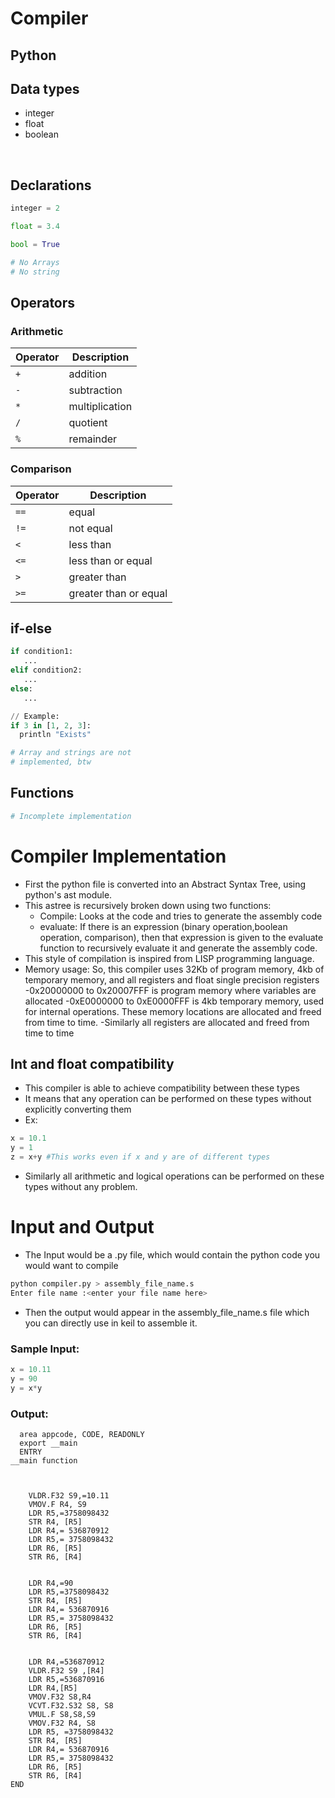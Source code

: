 # Compiler

## Python


## Data types
- integer
- float
- boolean

</br>

## Declarations

```python
integer = 2

float = 3.4

bool = True

# No Arrays
# No string
```

## Operators

### Arithmetic
|Operator|Description|
|--------|-----------|
|`+`|addition|
|`-`|subtraction|
|`*`|multiplication|
|`/`|quotient|
|`%`|remainder|

### Comparison
|Operator|Description|
|--------|-----------|
|`==`|equal|
|`!=`|not equal|
|`<`|less than|
|`<=`|less than or equal|
|`>`|greater than|
|`>=`|greater than or equal|

<!-- ### Logical
|Operator|Description|
|--------|-----------|
|`and`|logical and|
|`or`|logical or|
|`not` or `!`|logical not| -->

<!-- ### Other
|Operator|Description|
|--------|-----------|
|`in`|Returns true if an element is in array|
|`..`|List expansion| -->



## if-else

```python
if condition1:
   ...
elif condition2:
   ...
else:
   ...

// Example:
if 3 in [1, 2, 3]:
  println "Exists"

# Array and strings are not
# implemented, btw

```




## Functions
```python
# Incomplete implementation
```


# Compiler Implementation
- First the python file is converted into an Abstract Syntax Tree, using python's ast module.
- This astree is recursively broken down using two functions: 
  - Compile: Looks at the code and tries to generate the assembly code
  - evaluate: If there is an expression (binary operation,boolean operation, comparison), then that expression is given to the evaluate function to recursively evaluate it and generate the assembly code.
- This style of compilation is inspired from LISP programming language.
- Memory usage: So, this compiler uses 32Kb of program memory, 4kb of temporary memory, and all registers and float single precision registers
  -0x20000000 to 0x20007FFF is program memory where variables are allocated
  -0xE0000000 to 0xE0000FFF is 4kb temporary memory, used for internal operations. These memory locations are allocated and freed from time to time.
  -Similarly all registers are allocated and freed from time to time

## Int and float compatibility
- This compiler is able to achieve compatibility between these types
- It means that any operation can be performed on these types without explicitly converting them
- Ex:
```python
x = 10.1
y = 1
z = x+y #This works even if x and y are of different types
```
- Similarly all arithmetic and logical operations can be performed on these types without any problem.

# Input and Output
- The Input would be a .py file, which would contain the python code you would want to compile
```bash
python compiler.py > assembly_file_name.s
Enter file name :<enter your file name here>
```
- Then the output would appear in the assembly_file_name.s file which you can directly use in keil to assemble it.

### Sample Input:
```python
x = 10.11
y = 90
y = x*y
```

### Output:
```arm
  area appcode, CODE, READONLY
  export __main
  ENTRY
__main function



    VLDR.F32 S9,=10.11
    VMOV.F R4, S9
    LDR R5,=3758098432
    STR R4, [R5]
    LDR R4,= 536870912
    LDR R5,= 3758098432
    LDR R6, [R5]
    STR R6, [R4]


    LDR R4,=90
    LDR R5,=3758098432
    STR R4, [R5]
    LDR R4,= 536870916
    LDR R5,= 3758098432
    LDR R6, [R5]
    STR R6, [R4]


    LDR R4,=536870912
    VLDR.F32 S9 ,[R4]
    LDR R5,=536870916
    LDR R4,[R5]
    VMOV.F32 S8,R4
    VCVT.F32.S32 S8, S8
    VMUL.F S8,S8,S9
    VMOV.F32 R4, S8
    LDR R5, =3758098432
    STR R4, [R5]
    LDR R4,= 536870916
    LDR R5,= 3758098432
    LDR R6, [R5]
    STR R6, [R4]
END
```
